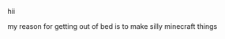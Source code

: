 hii

my reason for getting out of bed is to make silly minecraft things

<!---
RooXChicken/RooXChicken is a ✨ special ✨ repository because its `README.md` (this file) appears on your GitHub profile.
You can click the Preview link to take a look at your changes.
--->
